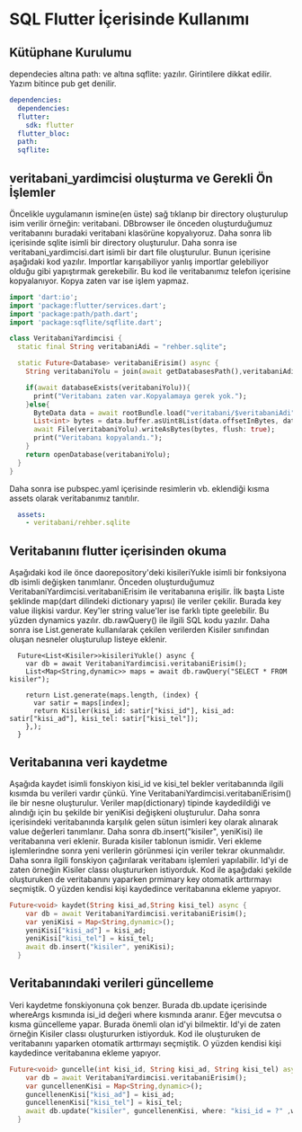 # SQL Flutter İçerisinde Kullanımı
## Kütüphane Kurulumu
dependecies altına path: ve altına sqflite: yazılır. Girintilere dikkat edilir. Yazım bitince pub get denilir.
```yaml
dependencies:
  dependencies:
  flutter:
    sdk: flutter
  flutter_bloc:
  path:
  sqflite:
```
## veritabani_yardimcisi oluşturma ve Gerekli Ön İşlemler
Öncelikle uygulamanın ismine(en üste) sağ tıklanıp bir directory oluşturulup isim verilir örneğin: veritabani. DBbrowser ile önceden oluşturduğumuz veritabanını buradaki veritabani klasörüne kopyalıyoruz. Daha sonra lib içerisinde sqlite isimli bir directory oluşturulur. Daha sonra ise veritabani_yardimcisi.dart isimli bir dart file oluşturulur. Bunun içerisine aşağıdaki kod yazılır. Importlar karışabiliyor yanlış importlar gelebiliyor olduğu gibi yapıştırmak gerekebilir. Bu kod ile veritabanımız telefon içerisine kopyalanıyor. Kopya zaten var ise işlem yapmaz.
```dart
import 'dart:io';
import 'package:flutter/services.dart';
import 'package:path/path.dart';
import 'package:sqflite/sqflite.dart';

class VeritabaniYardimcisi {
  static final String veritabaniAdi = "rehber.sqlite";

  static Future<Database> veritabaniErisim() async {
    String veritabaniYolu = join(await getDatabasesPath(),veritabaniAdi);

    if(await databaseExists(veritabaniYolu)){
      print("Veritabanı zaten var.Kopyalamaya gerek yok.");
    }else{
      ByteData data = await rootBundle.load("veritabani/$veritabaniAdi");
      List<int> bytes = data.buffer.asUint8List(data.offsetInBytes, data.lengthInBytes);
      await File(veritabaniYolu).writeAsBytes(bytes, flush: true);
      print("Veritabanı kopyalandı.");
    }
    return openDatabase(veritabaniYolu);
  }
}
```
Daha sonra ise pubspec.yaml içerisinde resimlerin vb. eklendiği kısma assets olarak veritabanımız tanıtılır.
```yaml
  assets:
    - veritabani/rehber.sqlite
```
## Veritabanını flutter içerisinden okuma
Aşağıdaki kod ile önce daorepository'deki kisileriYukle isimli bir fonksiyona db isimli değişken tanımlanır. Önceden oluşturduğumuz VeritabaniYardimcisi.veritabaniErisim ile veritabanına erişilir. İlk başta Liste şeklinde map(dart dilindeki dictionary yapısı) ile veriler çekilir. Burada key value ilişkisi vardur. Key'ler string value'ler ise farklı tipte geelebilir. Bu yüzden dynamics yazılır. db.rawQuery() ile ilgili SQL kodu yazılır.  Daha sonra ise List.generate kullanılarak çekilen verilerden Kisiler sınıfından oluşan nesneler oluşturulup listeye eklenir.
```
  Future<List<Kisiler>>kisileriYukle() async {
    var db = await VeritabaniYardimcisi.veritabaniErisim();
    List<Map<String,dynamic>> maps = await db.rawQuery("SELECT * FROM kisiler");

    return List.generate(maps.length, (index) {
      var satir = maps[index];
      return Kisiler(kisi_id: satir["kisi_id"], kisi_ad: satir["kisi_ad"], kisi_tel: satir["kisi_tel"]);
    },);
  }
```
## Veritabanına veri kaydetme
Aşağıda kaydet isimli fonskiyon kisi_id ve kisi_tel bekler veritabanında ilgili kısımda bu verileri vardır çünkü. Yine VeritabaniYardimcisi.veritabaniErisim() ile bir nesne oluşturulur. Veriler map(dictionary) tipinde kaydedildiği ve alındığı için  bu şekilde bir yeniKisi değişkeni oluşturulur. Daha sonra içerisindeki veritabanında karşılık gelen sütun isimleri key olarak alınarak value değerleri tanımlanır. Daha sonra db.insert("kisiler", yeniKisi) ile veritabanına veri eklenir. Burada kisiler tablonun ismidir. Veri ekleme işlemlerindne sonra yeni verilerin görünmesi için veriler tekrar okunmalıdır.  Daha sonra ilgili fonskiyon çağırılarak veritabanı işlemleri yapılabilir. Id'yi de zaten örneğin Kisiler classı oluştururken istiyorduk. Kod ile aşağıdaki şekilde oluşturuken de veritabanını yaparken prmimary key otomatik arttırmayı seçmiştik. O yüzden kendisi kişi kaydedince veritabanına ekleme yapıyor.
```dart
Future<void> kaydet(String kisi_ad,String kisi_tel) async {
    var db = await VeritabaniYardimcisi.veritabaniErisim();
    var yeniKisi = Map<String,dynamic>();
    yeniKisi["kisi_ad"] = kisi_ad;
    yeniKisi["kisi_tel"] = kisi_tel;
    await db.insert("kisiler", yeniKisi);
  }
```

## Veritabanındaki verileri güncelleme
Veri kaydetme fonskiyonuna çok benzer. Burada db.update içerisinde whereArgs kısmında isi_id değeri where kısmında aranır. Eğer mevcutsa o kısma güncelleme yapar. Burada önemli olan id'yi bilmektir. Id'yi de zaten örneğin Kisiler classı oluştururken istiyorduk. Kod ile oluşturuken de veritabanını yaparken otomatik arttırmayı seçmiştik. O yüzden kendisi kişi kaydedince veritabanına ekleme yapıyor.
```dart
Future<void> guncelle(int kisi_id, String kisi_ad, String kisi_tel) async {
    var db = await VeritabaniYardimcisi.veritabaniErisim();
    var guncellenenKisi = Map<String,dynamic>();
    guncellenenKisi["kisi_ad"] = kisi_ad;
    guncellenenKisi["kisi_tel"] = kisi_tel;
    await db.update("kisiler", guncellenenKisi, where: "kisi_id = ?" ,whereArgs: [kisi_id]);
  }
```





